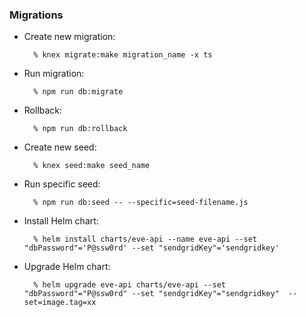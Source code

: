 ### Migrations

- Create new migration:

        % knex migrate:make migration_name -x ts

* Run migration:

        % npm run db:migrate

- Rollback:

        % npm run db:rollback

* Create new seed:

        % knex seed:make seed_name

- Run specific seed:

        % npm run db:seed -- --specific=seed-filename.js

- Install Helm chart:

        % helm install charts/eve-api --name eve-api --set "dbPassword"='P@ssw0rd' --set "sendgridKey"='sendgridkey'

- Upgrade Helm chart:

        % helm upgrade eve-api charts/eve-api --set "dbPassword"="P@ssw0rd" --set "sendgridKey"="sendgridkey"  --set=image.tag=xx
